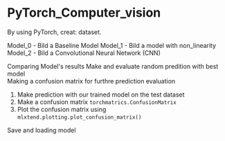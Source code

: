 ﻿# PyTorch_Computer_vision

By using PyTorch, creat: dataset.

Model_0 - Bild a Baseline Model
Model_1 - Bild a model with non_linearity
Model_2 - Bild a Convolutional Neural Network (CNN)

Comparing Model's results
Make and evaluate random predition with best model  
Making a confusion matrix for furthre prediction evaluation  
  1. Make prediction with our trained model on the test dataset
  2. Make a confusion matrix `torchmatrics.ConfusionMatrix`
  3. Plot the confusion matrix using `mlxtend.plotting.plot_confusion_matrix()`

Save and loading model
